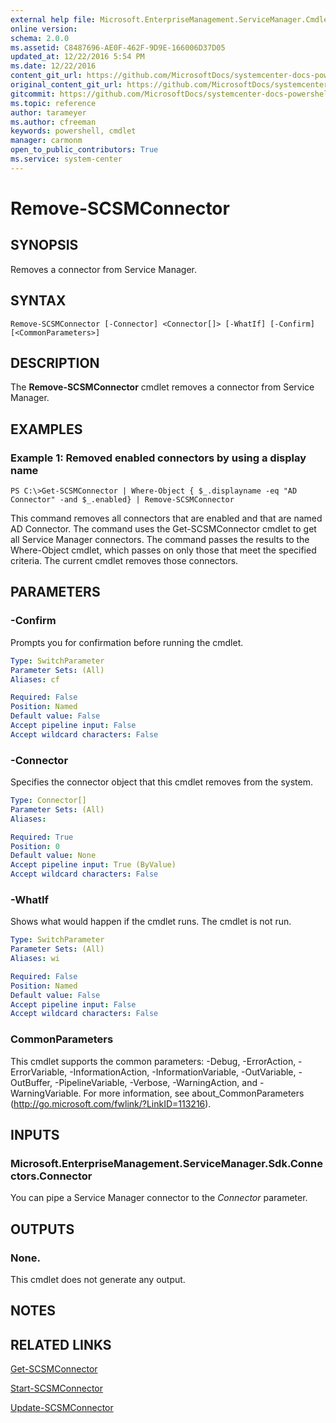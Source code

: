```yaml
---
external help file: Microsoft.EnterpriseManagement.ServiceManager.Cmdlets.dll-Help.xml
online version: 
schema: 2.0.0
ms.assetid: C8487696-AE0F-462F-9D9E-166006D37D05
updated_at: 12/22/2016 5:54 PM
ms.date: 12/22/2016
content_git_url: https://github.com/MicrosoftDocs/systemcenter-docs-powershell/blob/master/systemcenter-cmdlets/SystemCenter2016/ServiceManager/vlatest/Remove-SCSMConnector.md
original_content_git_url: https://github.com/MicrosoftDocs/systemcenter-docs-powershell/blob/master/systemcenter-cmdlets/SystemCenter2016/ServiceManager/vlatest/Remove-SCSMConnector.md
gitcommit: https://github.com/MicrosoftDocs/systemcenter-docs-powershell/blob/17c3a51bd892aad46c731d9f381f0704b4815004/systemcenter-cmdlets/SystemCenter2016/ServiceManager/vlatest/Remove-SCSMConnector.md
ms.topic: reference
author: tarameyer
ms.author: cfreeman
keywords: powershell, cmdlet
manager: carmonm
open_to_public_contributors: True
ms.service: system-center
---
```


# Remove-SCSMConnector

## SYNOPSIS
Removes a connector from Service Manager.

## SYNTAX

```
Remove-SCSMConnector [-Connector] <Connector[]> [-WhatIf] [-Confirm] [<CommonParameters>]
```

## DESCRIPTION
The **Remove-SCSMConnector** cmdlet removes a connector from Service Manager.

## EXAMPLES

### Example 1: Removed enabled connectors by using a display name
```
PS C:\>Get-SCSMConnector | Where-Object { $_.displayname -eq "AD Connector" -and $_.enabled} | Remove-SCSMConnector
```

This command removes all connectors that are enabled and that are named AD Connector.
The command uses the Get-SCSMConnector cmdlet to get all Service Manager connectors.
The command passes the results to the Where-Object cmdlet, which passes on only those that meet the specified criteria.
The current cmdlet removes those connectors.

## PARAMETERS

### -Confirm
Prompts you for confirmation before running the cmdlet.

```yaml
Type: SwitchParameter
Parameter Sets: (All)
Aliases: cf

Required: False
Position: Named
Default value: False
Accept pipeline input: False
Accept wildcard characters: False
```

### -Connector
Specifies the connector object that this cmdlet removes from the system.

```yaml
Type: Connector[]
Parameter Sets: (All)
Aliases: 

Required: True
Position: 0
Default value: None
Accept pipeline input: True (ByValue)
Accept wildcard characters: False
```

### -WhatIf
Shows what would happen if the cmdlet runs.
The cmdlet is not run.

```yaml
Type: SwitchParameter
Parameter Sets: (All)
Aliases: wi

Required: False
Position: Named
Default value: False
Accept pipeline input: False
Accept wildcard characters: False
```

### CommonParameters
This cmdlet supports the common parameters: -Debug, -ErrorAction, -ErrorVariable, -InformationAction, -InformationVariable, -OutVariable, -OutBuffer, -PipelineVariable, -Verbose, -WarningAction, and -WarningVariable. For more information, see about_CommonParameters (http://go.microsoft.com/fwlink/?LinkID=113216).

## INPUTS

### Microsoft.EnterpriseManagement.ServiceManager.Sdk.Connectors.Connector
You can pipe a Service Manager connector to the *Connector* parameter.

## OUTPUTS

### None.
This cmdlet does not generate any output.

## NOTES

## RELATED LINKS

[Get-SCSMConnector](xref:SystemCenter2016/ServiceManager/vlatest/Get-SCSMConnector.md)

[Start-SCSMConnector](xref:SystemCenter2016/ServiceManager/vlatest/Start-SCSMConnector.md)

[Update-SCSMConnector](xref:SystemCenter2016/ServiceManager/vlatest/Update-SCSMConnector.md)

